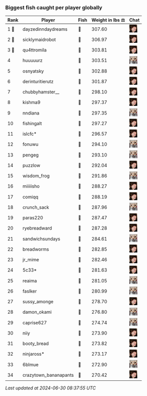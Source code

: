 ### Biggest fish caught per player globally
| Rank | Player | Fish | Weight in lbs ⚖️ | Chat |
|------|--------|-----------|---------|-------|
| 1 🥇  | dayzedinndaydreams | 🦑 | 307.60 | ![breadworms](https://raw.githubusercontent.com/blableblup/gofish/main/images/players/breadworms.png) |
| 2 🥈  | sicklymaidrobot | 🦑 | 306.97 | ![breadworms](https://raw.githubusercontent.com/blableblup/gofish/main/images/players/breadworms.png) |
| 3 🥉  | qu4ttromila | 🐳 | 303.81 | ![breadworms](https://raw.githubusercontent.com/blableblup/gofish/main/images/players/breadworms.png) |
| 4  | huuuuurz | 🐳 | 303.51 | ![psp1g](https://raw.githubusercontent.com/blableblup/gofish/main/images/players/psp1g.png) |
| 5  | osnyatsky | 🐳 | 302.88 | ![breadworms](https://raw.githubusercontent.com/blableblup/gofish/main/images/players/breadworms.png) |
| 6  | derinturitierutz | 🐳 | 301.87 | ![breadworms](https://raw.githubusercontent.com/blableblup/gofish/main/images/players/breadworms.png) |
| 7  | chubbyhamster__ | 🐳 | 298.10 | ![breadworms](https://raw.githubusercontent.com/blableblup/gofish/main/images/players/breadworms.png) |
| 8  | kishma9 | 🐳 | 297.37 | ![breadworms](https://raw.githubusercontent.com/blableblup/gofish/main/images/players/breadworms.png) |
| 9  | nndiana | 🐳 | 297.35 | ![psp1g](https://raw.githubusercontent.com/blableblup/gofish/main/images/players/psp1g.png) |
| 10  | fishingalt | 🐳 | 297.27 | ![breadworms](https://raw.githubusercontent.com/blableblup/gofish/main/images/players/breadworms.png) |
| 11  | islcfc* | 🐳 | 296.57 | ![breadworms](https://raw.githubusercontent.com/blableblup/gofish/main/images/players/breadworms.png) |
| 12  | fonuwu | 🐳 | 294.10 | ![psp1g](https://raw.githubusercontent.com/blableblup/gofish/main/images/players/psp1g.png) |
| 13  | pengeg | 🐳 | 293.10 | ![psp1g](https://raw.githubusercontent.com/blableblup/gofish/main/images/players/psp1g.png) |
| 14  | puzzlow | 🐳 | 292.04 | ![breadworms](https://raw.githubusercontent.com/blableblup/gofish/main/images/players/breadworms.png) |
| 15  | wisdom_frog | 🐳 | 291.86 | ![psp1g](https://raw.githubusercontent.com/blableblup/gofish/main/images/players/psp1g.png) |
| 16  | miiiiisho | 🦈 | 288.27 | ![breadworms](https://raw.githubusercontent.com/blableblup/gofish/main/images/players/breadworms.png) |
| 17  | comiqq | 🐳 | 288.19 | ![breadworms](https://raw.githubusercontent.com/blableblup/gofish/main/images/players/breadworms.png) |
| 18  | crunch_sack | 🐳 | 287.96 | ![psp1g](https://raw.githubusercontent.com/blableblup/gofish/main/images/players/psp1g.png) |
| 19  | paras220 | 🐳 | 287.47 | ![breadworms](https://raw.githubusercontent.com/blableblup/gofish/main/images/players/breadworms.png) |
| 20  | ryebreadward | 🐳 | 287.28 | ![breadworms](https://raw.githubusercontent.com/blableblup/gofish/main/images/players/breadworms.png) |
| 21  | sandwichsundays | 🐉 | 284.61 | ![psp1g](https://raw.githubusercontent.com/blableblup/gofish/main/images/players/psp1g.png) |
| 22  | breadworms | 🐳 | 282.85 | ![breadworms](https://raw.githubusercontent.com/blableblup/gofish/main/images/players/breadworms.png) |
| 23  | jr_mime | 🦑 | 282.46 | ![breadworms](https://raw.githubusercontent.com/blableblup/gofish/main/images/players/breadworms.png) |
| 24  | 5c33* | 🐉 | 281.63 | ![breadworms](https://raw.githubusercontent.com/blableblup/gofish/main/images/players/breadworms.png) |
| 25  | reaima | 🐳 | 281.05 | ![psp1g](https://raw.githubusercontent.com/blableblup/gofish/main/images/players/psp1g.png) |
| 26  | faslker | 🐳 | 280.99 | ![psp1g](https://raw.githubusercontent.com/blableblup/gofish/main/images/players/psp1g.png) |
| 27  | sussy_amonge | 🐉 | 278.70 | ![breadworms](https://raw.githubusercontent.com/blableblup/gofish/main/images/players/breadworms.png) |
| 28  | damon_okami | 🐉 | 276.80 | ![psp1g](https://raw.githubusercontent.com/blableblup/gofish/main/images/players/psp1g.png) |
| 29  | caprise627 | 🐳 | 274.74 | ![psp1g](https://raw.githubusercontent.com/blableblup/gofish/main/images/players/psp1g.png) |
| 30  | niiy | 🐳 | 273.90 | ![breadworms](https://raw.githubusercontent.com/blableblup/gofish/main/images/players/breadworms.png) |
| 31  | booty_bread | 🐉 | 273.82 | ![breadworms](https://raw.githubusercontent.com/blableblup/gofish/main/images/players/breadworms.png) |
| 32  | ninjaross* | 🦑 | 273.17 | ![breadworms](https://raw.githubusercontent.com/blableblup/gofish/main/images/players/breadworms.png) |
| 33  | 6blmue | 🐳 | 272.90 | ![psp1g](https://raw.githubusercontent.com/blableblup/gofish/main/images/players/psp1g.png) |
| 34  | crazytown_bananapants | 🦈 | 270.42 | ![breadworms](https://raw.githubusercontent.com/blableblup/gofish/main/images/players/breadworms.png) |

_Last updated at 2024-06-30 08:37:55 UTC_